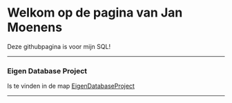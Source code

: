 ﻿# Welkom op de pagina van Jan Moenens #

Deze githubpagina is voor mijn SQL!

---

### Eigen Database Project ###

Is te vinden in de map [EigenDatabaseProject](https://github.com/janmoenens/Databank/tree/master/EigenDatabaseProject)

---
